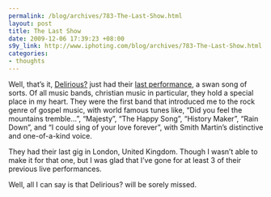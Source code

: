 ```yaml
--- 
permalink: /blog/archives/783-The-Last-Show.html
layout: post
title: The Last Show
date: 2009-12-06 17:39:23 +08:00
s9y_link: http://www.iphoting.com/blog/archives/783-The-Last-Show.html
categories: 
- thoughts
---
```

<p class="whiteline"><p>Well, that&#8217;s it, <a onclick="_gaq.push(['_trackPageview', '/extlink/www.delirious.co.uk/']);"  href="http://www.delirious.co.uk/">Delirious?</a> just had their <a onclick="_gaq.push(['_trackPageview', '/extlink/www.delirious.co.uk/html/news/20091204/285/delirious-night-on-god-tv-your-chance-to-vote.html']);"  href="http://www.delirious.co.uk/html/news/20091204/285/delirious-night-on-god-tv-your-chance-to-vote.html">last performance</a>, a swan song of sorts. Of all music bands, christian music in particular, they hold a special place in my heart. They were the first band that introduced me to the rock genre of gospel music, with world famous tunes like, &#8220;Did you feel the mountains tremble…&#8221;, &#8220;Majesty&#8221;, &#8220;The Happy Song&#8221;, &#8220;History Maker&#8221;, &#8220;Rain Down&#8221;, and &#8220;I could sing of your love forever&#8221;, with Smith Martin&#8217;s distinctive and one-of-a-kind voice.</p>
</p><p class="whiteline"><p>They had their last gig in London, United Kingdom. Though I wasn&#8217;t able to make it for that one, but I was glad that I&#8217;ve gone for at least 3 of their previous live performances.</p>
</p><p class="break"><p>Well, all I can say is that Delirious? will be sorely missed.</p></p>
